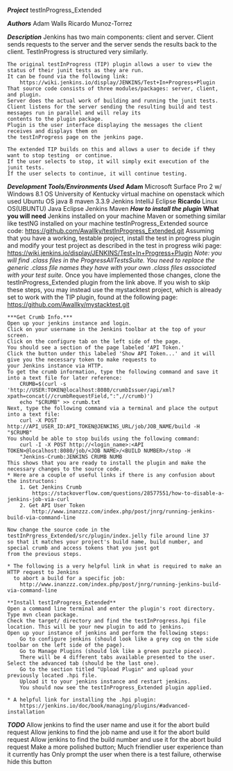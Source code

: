 ***Project***
	testInProgress_Extended

***Authors***
	Adam Walls 
	Ricardo Munoz-Torrez

***Description***
	Jenkins has two main components: client and server.
	Client sends requests to the server and the server sends the results back to the client.
	TestInProgress is structured very similarly.
	
	The original testInProgress (TIP) plugin allows a user to view the status of their junit tests as they are run.
	It can be found via the following link:
		https://wiki.jenkins.io/display/JENKINS/Test+In+Progress+Plugin
	That source code consists of three modules/packages: server, client, and plugin.
	Server does the actual work of building and running the junit tests.
	Client listens for the server sending the resulting build and test messages run in parallel and will relay its 
	contents to the plugin package.
	Plugin is the user interface displaying the messages the client receives and displays them on
	the testInProgress page on the jenkins page.

	The extended TIP builds on this and allows a user to decide if they want to stop testing  or continue.
	If the user selects to stop, it will simply exit execution of the junit tests.
	If the user selects to continue, it will continue testing.
	
***Development Tools/Environments Used***
	**Adam**
		Microsoft Surface Pro 2 w/ Windows 8.1 OS
 		University of Kentucky virtual machine on openstack which used Ubuntu OS
		java 8
		maven 3.3.9
		Jenkins 
		IntelliJ
		Eclipse 
	**Ricardo**
		Linux OS(UBUNTU)
		Java
		Eclipse
		Jenkins 
		Maven
***How to install the plugin***
	**What you will need**
		Jenkins installed on your machine
		Maven or something similar like testNG installed on your machine
		testInProgress_Extended source code:
			https://github.com/Awallky/testInProgress_Extended.git
	Assuming that you have a working, testable project, install the test in progress plugin and 
	modify your test project as described in the test in progress wiki page:
		https://wiki.jenkins.io/display/JENKINS/Test+In+Progress+Plugin
	*Note: you will find .class files in the ProgressAllTestsSuite. You need to replace the generic 
	      .class file names they have with your own .class files associated with your test suite.*
	Once you have implemented those changes, clone the testInProgress_Extended plugin from the link above.
	If you wish to skip these steps, you may instead use the mystacktest project, which is already set to work with the TIP plugin, 	found at the following page:
		https://github.com/Awallky/mystacktest.git
	
	***Get Crumb Info.***
	Open up your jenkins instance and login.
	Click on your username in the Jenkins toolbar at the top of your screen.
	Click on the configure tab on the left side of the page.
	You should see a section of the page labeled 'API Token.'
	Click the button under this labeled 'Show API Token...' and it will give you the necessary token to make requests to 
	your Jenkins instance via HTTP.
	To get the crumb information, type the following command and save it into a text file for later reference:
		CRUMB=$(curl -s 'http://USER:TOKEN@localhost:8080/crumbIssuer/api/xml?xpath=concat(//crumbRequestField,":",//crumb)')
		echo "$CRUMB" >> crumb.txt
	Next, type the following command via a terminal and place the output into a text file:
		curl -X POST http://API_USER_ID:API_TOKEN@JENKINS_URL/job/JOB_NAME/build -H "$CRUMB"
	You should be able to stop builds using the following command:
		curl -I -X POST http://<login_name>:<API TOKEN>@localhost:8080/job/<JOB NAME>/<BUILD NUMBER>/stop -H 
		"Jenkins-Crumb:JENKINS CRUMB NUMB
	This shows that you are ready to install the plugin and make the necessary changes to the source code.
	* Here are a couple of useful links if there is any confusion about the instructons:
		1. Get Jenkins Crumb
			https://stackoverflow.com/questions/28577551/how-to-disable-a-jenkins-job-via-curl
		2. Get API User Token
			http://www.inanzzz.com/index.php/post/jnrg/running-jenkins-build-via-command-line
	
	Now change the source code in the testInPrgress_Extended/src/plugin/index.jelly file around line 37 
	so that it matches your project's build name, build number, and special crumb and access tokens that you just got
	from the previous steps.
	
	* The following is a very helpful link in what is required to make an HTTP request to Jenkins 
	  to abort a build for a specific job:
		http://www.inanzzz.com/index.php/post/jnrg/running-jenkins-build-via-command-line
	
	**Install testInProgress_Extended**
	Open a command line terminal and enter the plugin's root directory.
	Type mvn clean package.
	Check the target/ directory and find the testInProgress.hpi file location. This will be your new plugin to add to jenkins.
	Open up your instance of jenkins and perform the following steps:
		Go to configure jenkins (should look like a grey cog on the side toolbar on the left side of the page).
		Go to Manage Plugins (should lok like a green puzzle piece).
		There will be 4 different tabs available presented to the user. Select the advanced tab (should be the last one).
		Go to the section titled "Upload Plugin" and upload your previously located .hpi file. 
		Upload it to your jenkins instance and restart jenkins.
		You should now see the testInProgress_Extended plugin applied.
		
	* A helpful link for installing the .hpi plugin:
		https://jenkins.io/doc/book/managing/plugins/#advanced-installation
***TODO***
	Allow jenkins to find the user name and use it for the abort build request
	Allow jenkins to find the job name and use it for the abort build request
	Allow jenkins to find the build number and use it for the abort build request
	Make a more polished button; Much friendlier user experience than it currently has
	Only prompt the user when there is a test failure, otherwise hide this button
